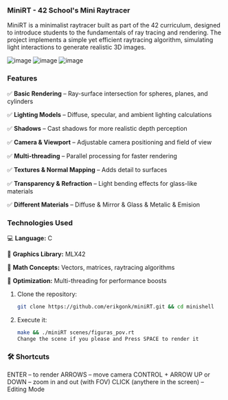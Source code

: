 ### **MiniRT - 42 School's Mini Raytracer**

MiniRT is a minimalist raytracer built as part of the 42 curriculum, designed to introduce students to the fundamentals of ray tracing and rendering. The project implements a simple yet efficient raytracing algorithm, simulating light interactions to generate realistic 3D images.

![image](https://github.com/user-attachments/assets/3687a228-0729-4f0b-bcaf-bfcdf1d3aae0)
![image](https://github.com/user-attachments/assets/171d57e3-b5d8-4dc1-892b-1b3a1e70c017)
![image](https://github.com/user-attachments/assets/01fdebfd-2ac0-4b51-896f-62ac30207002)

### **Features**

✅ **Basic Rendering** – Ray-surface intersection for spheres, planes, and cylinders

✅ **Lighting Models** – Diffuse, specular, and ambient lighting calculations

✅ **Shadows** – Cast shadows for more realistic depth perception

✅ **Camera & Viewport** – Adjustable camera positioning and field of view

✅ **Multi-threading** – Parallel processing for faster rendering

✅ **Textures & Normal Mapping** – Adds detail to surfaces

✅ **Transparency & Refraction** – Light bending effects for glass-like materials

✅ **Different Materials** – Diffuse & Mirror & Glass & Metalic & Emision 

### **Technologies Used**

💻 **Language:** C

🎨 **Graphics Library:** MLX42

🧮 **Math Concepts:** Vectors, matrices, raytracing algorithms

🚀 **Optimization:** Multi-threading for performance boosts

1. Clone the repository:
   ```bash
   git clone https://github.com/erikgonk/miniRT.git && cd minishell

2. Execute it:
   ```bash
   make && ./miniRT scenes/figuras_pov.rt
   Change the scene if you please and Press SPACE to render it

### 🛠️ Shortcuts
ENTER – to render
ARROWS – move camera
CONTROL + ARROW UP or DOWN – zoom in and out (with FOV)
CLICK (anythere in the screen) – Editing Mode 
